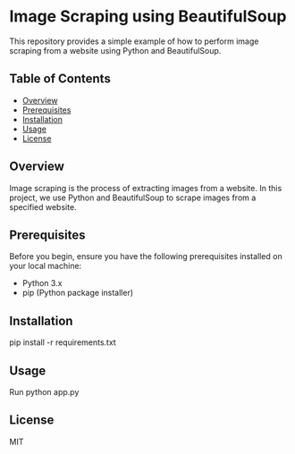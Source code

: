 # Image Scraping using BeautifulSoup

This repository provides a simple example of how to perform image scraping from a website using Python and BeautifulSoup.

## Table of Contents

- [Overview](#overview)
- [Prerequisites](#prerequisites)
- [Installation](#installation)
- [Usage](#usage)
- [License](#license)

## Overview

Image scraping is the process of extracting images from a website. In this project, we use Python and BeautifulSoup to scrape images from a specified website.

## Prerequisites

Before you begin, ensure you have the following prerequisites installed on your local machine:

- Python 3.x
- pip (Python package installer)

## Installation
pip install -r requirements.txt

## Usage

Run 
python app.py

## License

MIT



